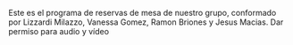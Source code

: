 Este es el programa de reservas de mesa de nuestro grupo, conformado por Lizzardi Milazzo, Vanessa Gomez, Ramon Briones y Jesus Macias.
Dar permiso para audio y vídeo
